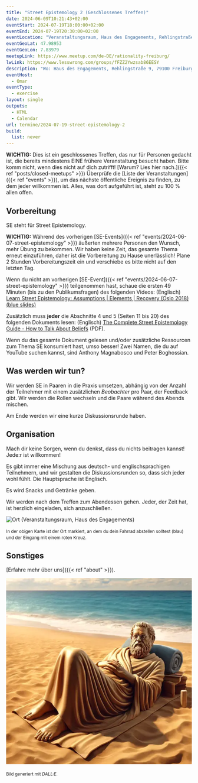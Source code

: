 ```yaml
---
title: "Street Epistemology 2 (Geschlossenes Treffen)"
date: 2024-06-09T10:21:43+02:00
eventStart: 2024-07-19T18:00:00+02:00
eventEnd: 2024-07-19T20:30:00+02:00
eventLocation: "Veranstaltungsraum, Haus des Engagements, Rehlingstraße 9, 79100 Freiburg"
eventGeoLat: 47.98953
eventGeoLon: 7.83979
meetupLink: https://www.meetup.com/de-DE/rationality-freiburg/
lwLink: https://www.lesswrong.com/groups/fFZZ2Ywzsab86EESY
description: "Wo: Haus des Engagements, Rehlingstraße 9, 79100 Freiburg. Wann: Freitag, 19. Juli 2024 um 18:00 Uhr MESZ."
eventHost:
  - Omar
eventType:
  - exercise
layout: single
outputs:
  - HTML
  - Calendar
url: termine/2024-07-19-street-epistemology-2
build:
  list: never
---
```


**WICHTIG:** Dies ist ein geschlossenes Treffen, das nur für Personen gedacht ist, die bereits mindestens EINE frühere Veranstaltung besucht haben. Bitte komm nicht, wenn dies nicht auf dich zutrifft! [Warum? Lies hier nach.]({{< ref "posts/closed-meetups" >}}) Überprüfe die [Liste der Veranstaltungen]({{< ref "events" >}}), um das nächste öffentliche Ereignis zu finden, zu dem jeder willkommen ist. Alles, was dort aufgeführt ist, steht zu 100 % allen offen.

## Vorbereitung

SE steht für Street Epistemology.

**WICHTIG:** Während des vorherigen [SE-Events]({{< ref "events/2024-06-07-street-epistemology" >}}) äußerten mehrere Personen den Wunsch, mehr Übung zu bekommen. Wir haben keine Zeit, das gesamte Thema erneut einzuführen, daher ist die Vorbereitung zu Hause unerlässlich! Plane 2 Stunden Vorbereitungszeit ein und verschiebe es bitte nicht auf den letzten Tag.

Wenn du nicht am vorherigen [SE-Event]({{< ref "events/2024-06-07-street-epistemology" >}}) teilgenommen hast, schaue die ersten 49 Minuten (bis zu den Publikumsfragen) des folgenden Videos: (Englisch) [Learn Street Epistemology:
Assumptions | Elements | Recovery (Oslo 2018) (blue
slides)](https://www.youtube.com/watch?v=bB-HKbtUdzM)

Zusätzlich muss **jeder** die Abschnitte 4 und 5 (Seiten 11 bis 20) des folgenden Dokuments lesen: (Englisch) [The Complete Street Epistemology Guide - How to Talk
About
Beliefs](https://upload.wikimedia.org/wikipedia/commons/6/69/The_Complete_Street_Epistemology_Guide_-_1st_Edition.pdf)
(PDF).

Wenn du das gesamte Dokument gelesen und/oder zusätzliche Ressourcen zum Thema SE konsumiert hast, umso besser! Zwei Namen, die du auf YouTube suchen kannst, sind Anthony Magnabosco und Peter Boghossian.


## Was werden wir tun?

Wir werden SE in Paaren in die Praxis umsetzen, abhängig von der Anzahl der Teilnehmer mit einem zusätzlichen _Beobachter_ pro Paar, der Feedback gibt. Wir werden die Rollen wechseln und die Paare während des Abends mischen.

Am Ende werden wir eine kurze Diskussionsrunde haben.


## Organisation

Mach dir keine Sorgen, wenn du denkst, dass du nichts beitragen kannst! Jede:r ist willkommen!

Es gibt immer eine Mischung aus deutsch- und englischsprachigen Teilnehmern, und wir gestalten die Diskussionsrunden so, dass sich jeder wohl fühlt. Die Hauptsprache ist Englisch.

Es wird Snacks und Getränke geben.

Wir werden nach dem Treffen zum Abendessen gehen. Jeder, der Zeit hat, ist herzlich eingeladen, sich anzuschließen.

![Ort (Veranstaltungsraum, Haus des Engagements)](/images/hde-new-building.png)

<small>In der obigen Karte ist der Ort markiert, an dem du dein Fahrrad abstellen solltest (blau) und der Eingang mit einem roten Kreuz.</small>


## Sonstiges

[Erfahre mehr über uns]({{< ref "about" >}}).

![Sokrates am Strand](cover.webp "Sokrates am Strand")

<small>Bild generiert mit _DALL·E_.</small>